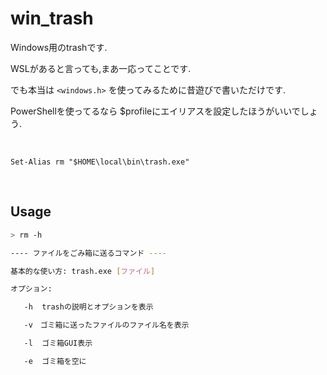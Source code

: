 # win_trash

Windows用のtrashです.

WSLがあると言っても,まあ一応ってことです.

でも本当は `<windows.h>` を使ってみるために昔遊びで書いただけです.

PowerShellを使ってるなら $profileにエイリアスを設定したほうがいいでしょう.

<br>

```pwsh
Set-Alias rm "$HOME\local\bin\trash.exe"
```

<br>

## Usage

```bash
> rm -h

---- ファイルをごみ箱に送るコマンド ----

基本的な使い方: trash.exe [ファイル]

オプション:

   -h  trashの説明とオプションを表示

   -v　ゴミ箱に送ったファイルのファイル名を表示

   -l  ゴミ箱GUI表示

   -e  ゴミ箱を空に

```
